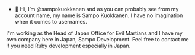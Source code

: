 - 👋 Hi, I’m @sampokuokkanen and as you can probably see from my account name, my name is Sampo Kuokkanen. I have no imagination when it comes to usernames. 

I"m working as the Head of Japan Office for Evil Martians and I have my own company here in Japan, Sampo Development. 
Feel free to contact me if you need Ruby development especially in Japan. 
